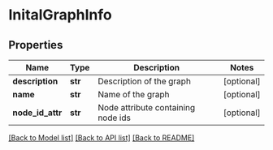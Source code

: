 # InitalGraphInfo

## Properties
Name | Type | Description | Notes
------------ | ------------- | ------------- | -------------
**description** | **str** | Description of the graph | [optional] 
**name** | **str** | Name of the graph | [optional] 
**node_id_attr** | **str** | Node attribute containing node ids | [optional] 

[[Back to Model list]](../README.md#documentation-for-models) [[Back to API list]](../README.md#documentation-for-api-endpoints) [[Back to README]](../README.md)


